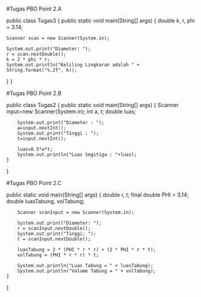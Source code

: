 #Tugas PBO Point 2.A

public class Tugas3 {
    public static void main(String[] args) {
    double k, r, phi = 3.14;
    
    Scanner scan = new Scanner(System.in);
    
    System.out.print("Diameter: ");
    r = scan.nextDouble();
    k = 2 * phi * r;
    System.out.println("Keliling Lingkaran adalah " + String.format("%.2f", k));
  }
}

#Tugas PBO Point 2.B

public class Tugas2 {
    public static void main(String[] args) {
        Scanner input=new Scanner(System.in);
        int a, t;
        double luas;
        
        System.out.print("Diameter : ");
        a=input.nextInt();
        System.out.print("Tinggi : ");
        t=input.nextInt();
        
        luas=0.5*a*t;
        System.out.println("Luas Segitiga : "+luas);
    }  
}

#Tugas PBO Point 2.C

 public static void main(String[] args) {
        double r, t;
        final double PHI = 3.14;
        double luasTabung, volTabung;
        
        Scanner scanInput = new Scanner(System.in);
        
        System.out.print("Diameter: ");
        r = scanInput.nextDouble();
        System.out.print("Tinggi: ");
        t = scanInput.nextDouble();
        
        luasTabung = 2 * (PHI * r * r) + (2 * PHI * r * t);
        volTabung = (PHI * r * r) * t;
        
        System.out.println("Luas Tabung = " + luasTabung);
        System.out.println("Volume Tabung = " + volTabung);
    }
}
